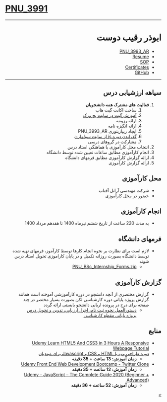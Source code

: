 # [PNU_3991](https://github.com/AliRazavi-edu/PNU_3991#TOC)

<div dir="rtl">
  
---------

# ابوذر رقیب دوست
- [PNU_3993_AR](https://github.com/JAbozarOid/PNU_3993_AR)
- [Resume](https://jabozaroid.github.io/) 
- [SOP](https://jabozaroid.github.io/sop)
- [Certificates](https://jabozaroid.github.io/certificates/certificates.pdf)
- [GitHub](https://github.com/JAbozarOid)

---------

  <a name="Evaluation"></a>
## سیاهه ارزشیابی درس
1. **فعالیت های مشترک همه دانشجویان**
    1. ساخت اکانت گیت هاب
    2. [آموزش گیت در سایت پچ ورک](http://jlord.us/patchwork/)
    3. ارائه رزومه
    4. ارائه انگیزه نامه
    5. ایجاد ریپازیتوری PNU_3993_AR
    6. [گذراندن دوره js از سایت سولولرن](http://Sololearn.com)
    7. مشارکت در گروهای درسی
2. انتخاب محل کارآموزی با هماهنگی استاد درس
3. انجام کارآموزی مطابق ساعات تعیین شده توسط دانشگاه
4. ارائه گزارش کارآموزی مطابق فرمهای دانشگاه
5. ارائه گزارش کارآموزی

  <a name="Co"></a>
## محل کارآموزی

- شرکت مهندسی آراتل آفتاب
- حضور در محل کارآموزی

<a name="Do"></a>
## انجام کارآموزی
- به مدت 220 ساعت از تاریخ ششم تیرماه 1400 تا هفدهم مرداد 1400
<a name="Forms"></a>
## فرمهای دانشگاه
- لازم است برای نظارت بر نحوه انجام کارها توسط کارآموز، فرمهای تهیه شده توسط دانشگاه بصورت روزانه تکمیل و در پایان کاراموزی تحویل استاد درس شوند
    - [PNU_BSc_Internship_Forms.zip](https://github.com/AliRazavi-edu/PNU_3991/blob/master/_BSc/Internship/PNU_BSc_Internship_Forms.zip)

<a name="Report"></a>
## گزارش کارآموزی
- گزارش مختصری از آنچه دانشجو در دوره کارآموزشی آموخته است همانند گزارش پروژه پایانی دوره کارشناسی لکن بصورت بسیار مختصر در چند صفحه برای درج در پرونده اریابی دانشجو بایستی ارائه گردد
    - [دستورالعمل نحوه ثبت نام، اجرا، ارزیابی، تدوین و تحویل درس پروژه پایانی مقطع کارشناسی](https://github.com/AliRazavi-edu/PNU_3991/blob/master/_BSc/Project/assessment/%D8%AF%D8%B3%D8%AA%D9%88%D8%B1%D8%A7%D9%84%D8%B9%D9%85%D9%84.pdf)

<a name="RelatedRef"></a>
## منابع
- [Udemy Learn HTML5 And CSS3 in 3 Hours A Responsive Webpage Tutorial](https://git.ir/udemy-learn-html5-and-css3-in-3-hours-a-responsive-webpage-tutorial/)
- [دوره طراحی وب با HTML و CSS و Javascript برای مبتدیان](https://git.ir/packtpub-html-css-and-javascript-for-beginners-a-web-design-course/)
    - **زمان آموزش: 13 ساعت + 35 دقیقه**
- [Udemy Front End Web Development Bootcamp - Twitter Clone](https://p30download.ir/fa/entry/92061/)
    - **زمان آموزش: 12 ساعت + 35 دقیقه**
- [Udemy – JavaScript – The Complete Guide 2020 (Beginner + Advanced)](https://downloadly.ir/elearning/video-tutorials/javascript-the-complete-guide-2020-beginner-advanced/)
    - **زمان آموزش: 52 ساعت + 36 دقیقه**

[<kbd>↩</kbd>](#TOC)
